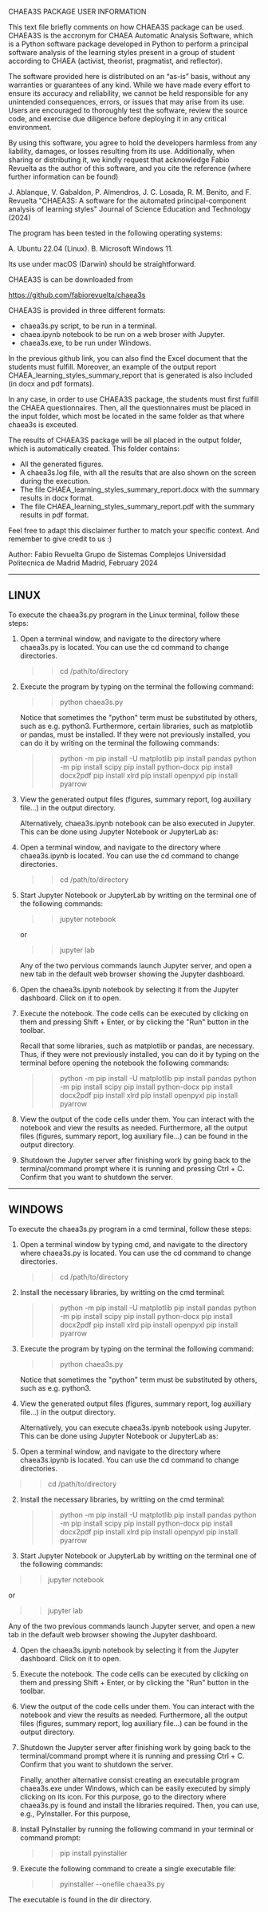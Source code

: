 
CHAEA3S PACKAGE USER INFORMATION


This text file briefly comments on how CHAEA3S package can be used.
CHAEA3S is the accronym for CHAEA Automatic Analysis Software, 
which is a Python software package developed in Python to
perform a  principal software analysis of the learning styles
present in a group of student according to CHAEA
(activist, theorist, pragmatist, and reflector).

The software provided here is distributed on an “as-is” basis,
without any warranties or guarantees of any kind.
While we have made every effort to ensure its accuracy
and reliability, we cannot be held responsible for any
unintended consequences, errors, or issues that may arise from its use.
Users are encouraged to thoroughly test the software,
review the source code, and exercise due diligence before deploying it 
in any critical environment.

By using this software, you agree to hold the developers harmless 
from any liability, damages, or losses resulting from its use.
Additionally, when sharing or distributing it,
we kindly request that acknowledge Fabio Revuelta
as the author of this software, and you cite the reference 
(where further information can be found)

J. Ablanque, V. Gabaldon, P. Almendros, J. C. Losada,
R. M. Benito,  and F. Revuelta
"CHAEA3S: A software for the automated principal-component analysis
of learning styles"
Journal of Science Education and Technology (2024)

The program has been tested in the following operating systems:

A. Ubuntu 22.04 (Linux).
B. Microsoft Windows 11.

Its use under macOS (Darwin) should be straightforward.

CHAEA3S is can be downloaded from 

https://github.com/fabiorevuelta/chaea3s

CHAEA3S is provided in three different formats:

- chaea3s.py script, to be run in a terminal.
- chaea.ipynb notebook to be run on a web broser with Jupyter.
- chaea3s.exe, to be run under Windows.

In the previous github link, you can also find the Excel
document that the students must fulfill. 
Moreover,
an example of the output report
CHAEA_learning_styles_summary_report
that is generated is also included
(in docx and pdf formats).

In any case, in order to use CHAEA3S package,
the students must first  fulfill the CHAEA questionnaires.
Then, all the questionnaires must be placed in the input folder,
which most be located in the same folder as that where chaea3s is
exceuted.

The results of CHAEA3S package will be all placed 
in the output folder, which is automatically created.
This folder contains:

- All the generated figures.
- A chaea3s.log file, with all the results that are
  also shown on the screen during the execution.
- The file CHAEA_learning_styles_summary_report.docx
  with the summary results in docx format.
- The file CHAEA_learning_styles_summary_report.pdf
  with the summary results in pdf format.

Feel free to adapt this disclaimer further to match your specific context.
And remember to give credit to us :)

Author: Fabio Revuelta
        Grupo de Sistemas Complejos
        Universidad Politecnica de Madrid
        Madrid, February 2024





--------------------------------
LINUX
--------------------------------

To execute the chaea3s.py program in the Linux terminal,
follow these steps:

1. Open a terminal window, and navigate to the directory
   where chaea3s.py is located.
   You can use the cd command to change directories.

   >> cd /path/to/directory

2. Execute the program by typing on the terminal
   the following command:

   >> python chaea3s.py

   Notice that sometimes the "python" term must
   be substituted by others, such as e.g. python3.
   Furthermore, certain libraries, such as
   matplotlib or pandas, must be installed.
   If they were not previously installed, 
   you can do it by writing on the terminal
   the following commands:

   >> python -m pip install -U matplotlib
   >> pip install pandas
   >> python -m pip install scipy
   >> pip install python-docx
   >> pip install docx2pdf
   >> pip install xlrd
   >> pip install openpyxl
   >> pip install pyarrow

3. View the generated output files (figures, summary report,
   log auxiliary file...) in the output directory.




   Alternatively, chaea3s.ipynb notebook can
   be also executed in Jupyter.
   This can be done using Jupyter Notebook
   or JupyterLab as:

1. Open a terminal window, and navigate to the directory
   where chaea3s.ipynb is located.
   You can use the cd command to change directories.

   >> cd /path/to/directory

2. Start Jupyter Notebook or JupyterLab by 
   writting on the terminal one of the following commands:

   >> jupyter notebook

   or 

   >> jupyter lab

   Any of the two pervious commands launch Jupyter server,
   and open a new tab in the default web browser
   showing the Jupyter dashboard.

3. Open the chaea3s.ipynb notebook by selecting it
   from the Jupyter dashboard. Click on it to open.

4. Execute the notebook.
   The code cells can be executed by clicking on them and
    pressing Shift + Enter, or by clicking the "Run" button in the toolbar.

   Recall that some libraries, such as matplotlib or
   pandas, are necessary. Thus, if they were not previously
   installed, you can do it by typing on the terminal before
   opening the notebook the following commands:
   
   >> python -m pip install -U matplotlib
   >> pip install pandas
   >> python -m pip install scipy
   >> pip install python-docx
   >> pip install docx2pdf
   >> pip install xlrd
   >> pip install openpyxl
   >> pip install pyarrow

5. View the output of the code cells under them.
   You can interact with the notebook and view the results as needed.
   Furthermore, all the output files (figures, summary report,
   log auxiliary file...) can be found in the output
   directory.

6. Shutdown the Jupyter server after finishing work by going back
   to the terminal/command prompt where it is running and
   pressing Ctrl + C. Confirm that you want to shutdown the server.




--------------------------------
WINDOWS
--------------------------------

To execute the chaea3s.py program
in a cmd terminal, follow these steps:

1. Open a terminal window by typing cmd, and navigate
   to the directory where chaea3s.py is located.
   You can use the cd command to change directories.

   >> cd /path/to/directory

2. Install the necessary libraries,
   by writting on the cmd terminal:

   >> python -m pip install -U matplotlib
   >> pip install pandas
   >> python -m pip install scipy
   >> pip install python-docx
   >> pip install docx2pdf
   >> pip install xlrd
   >> pip install openpyxl
   >> pip install pyarrow

3. Execute the program by typing on the terminal
   the following command:

   >> python chaea3s.py

   Notice that sometimes the "python" term must
   be substituted by others, such as e.g. python3.

3. View the generated output files (figures, summary report,
   log auxiliary file...) in the output directory.




   Alternatively, you can execute chaea3s.ipynb 
   notebook using Jupyter.
   This can be done using Jupyter Notebook
   or JupyterLab as:

1. Open a terminal window, and navigate to the directory
   where chaea3s.ipynb is located.
   You can use the cd command to change directories.

>> cd /path/to/directory

2. Install the necessary libraries,
   by writting on the cmd terminal:

   >> python -m pip install -U matplotlib
   >> pip install pandas
   >> python -m pip install scipy
   >> pip install python-docx
   >> pip install docx2pdf
   >> pip install xlrd
   >> pip install openpyxl
   >> pip install pyarrow
   
3. Start Jupyter Notebook or JupyterLab by 
   writting on the terminal one of the following commands:

>> jupyter notebook

or 

>> jupyter lab

   Any of the two previous commands launch Jupyter server,
   and open a new tab in the default web browser showing the Jupyter dashboard.

4. Open the chaea3s.ipynb notebook by selecting it
   from the Jupyter dashboard. Click on it to open.

5. Execute the notebook.
   The code cells can be executed by clicking on them and
    pressing Shift + Enter, or by clicking the "Run" button in the toolbar.

6. View the output of the code cells under them.
   You can interact with the notebook and view the results as needed.
   Furthermore, all the output files (figures, summary report,
   log auxiliary file...) can be found in the output
   directory.

7. Shutdown the Jupyter server after finishing work by going back
   to the terminal/command prompt where it is running and
   pressing Ctrl + C. Confirm that you want to shutdown the server.
   
   
   
   Finally, another alternative consist creating an
   executable program chaea3s.exe under Windows,
   which can be easily executed by simply clicking
   on its icon.
   For this purpose, go to the directory where chaea3s.py
   is found and install the libraries required.
   Then, you can use, e.g., PyInstaller.
   For this purpose,
  
1. Install PyInstaller by running the following command
   in your terminal or command prompt:

   >> pip install pyinstaller

2. Execute the following command to create a single executable file:

   >> pyinstaller --onefile chaea3s.py

The executable is found in the dir directory.
